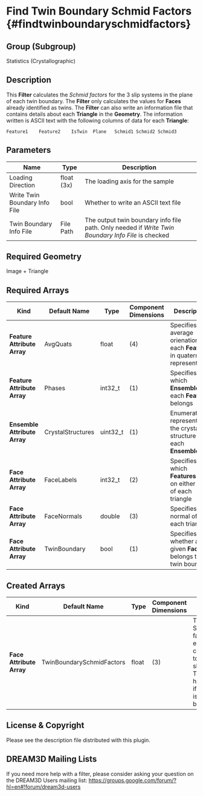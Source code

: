 Find Twin Boundary Schmid Factors {#findtwinboundaryschmidfactors}
=============

## Group (Subgroup) ##
Statistics (Crystallographic)

## Description ##
This **Filter** calculates the *Schmid factors* for the 3 slip systems in the plane of each twin boundary.  The **Filter** only calculates the values for **Faces** already identified as twins. The **Filter** can also write an information file that contains details about each **Triangle** in the **Geometry**. The information written is ASCII text with the following columns of data for each **Triangle**:

	Feature1	Feature2	IsTwin	Plane	Schmid1	Schmid2	Schmid3

## Parameters ##
| Name | Type | Description |
|------|------| ----------- |
| Loading Direction | float (3x) | The loading axis for the sample |
| Write Twin Boundary Info File | bool | Whether to write an ASCII text file |
| Twin Boundary Info File | File Path | The output twin boundary info file path. Only needed if _Write Twin Boundary Info File_ is checked |


## Required Geometry ##
Image + Triangle

## Required Arrays ##
| Kind | Default Name | Type | Component Dimensions | Description |
|------|--------------|-------------|---------|-----|
| **Feature Attribute Array** | AvgQuats | float | (4) | Specifies the average orienation of each **Feature** in quaternion representation |
| **Feature Attribute Array** | Phases | int32_t | (1) | Specifies to which **Ensemble** each **Feature** belongs |
| **Ensemble Attribute Array** | CrystalStructures | uint32_t | (1) | Enumeration representing the crystal structure for each **Ensemble** |
| **Face Attribute Array** | FaceLabels | int32_t | (2) | Specifies which **Features** are on either side of each triangle |
| **Face Attribute Array** | FaceNormals | double | (3) | Specifies the normal of each triangle |
| **Face Attribute Array** | TwinBoundary | bool | (1) | Specifies whether a given **Face** belongs to a twin boundary |

## Created Arrays ##
| Kind | Default Name | Type | Component Dimensions | Description |
|------|--------------|-------------|---------|-----|
| **Face Attribute Array** | TwinBoundarySchmidFactors | float | (3) | The three Schmid factors for each **Triangle** corresponding to the three slip systems. This array will have a _0_ value if the **Triangle** is not a twin boundary |


## License & Copyright ##

Please see the description file distributed with this plugin.

## DREAM3D Mailing Lists ##

If you need more help with a filter, please consider asking your question on the DREAM3D Users mailing list:
https://groups.google.com/forum/?hl=en#!forum/dream3d-users


